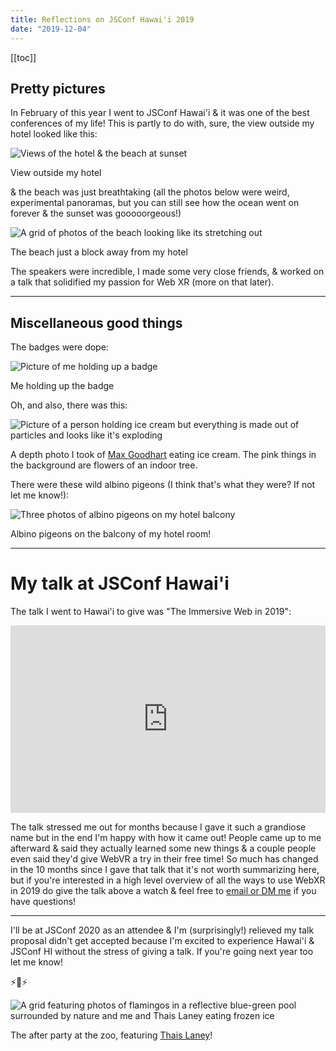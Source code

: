 ```yaml
---
title: Reflections on JSConf Hawai'i 2019
date: "2019-12-04"
---
```


[[toc]]

## Pretty pictures

In February of this year I went to JSConf Hawai'i &amp; it was one of the best
conferences of my life! This is partly to do with, sure, the view outside my
hotel looked like this:

![Views of the hotel & the beach at sunset](/assets/images/reflections-on-jsconf-HI-2019/view-from-the-hotel-balcony.png)
<div class="caption">View outside my hotel</div>

& the beach was just breathtaking (all the photos below were weird,
experimental panoramas, but you can still see how the ocean went on forever &
the sunset was gooooorgeous!)

![A grid of photos of the beach looking like its stretching out](/assets/images/reflections-on-jsconf-HI-2019/views-from-the-beach.png)
<div class="caption">The beach just a block away from my hotel</div>

The speakers were incredible, I made some very close friends, & worked on a talk
that solidified my passion for Web XR (more on that later).

---

## Miscellaneous good things

The badges were dope:

![Picture of me holding up a badge](/assets/images/reflections-on-jsconf-HI-2019/badge.jpg)
<div class="caption">
Me holding up the badge
</div>

Oh, and also, there was this:

![Picture of a person holding ice cream but everything is made out of particles and looks like it's exploding](/assets/images/reflections-on-jsconf-HI-2019/max-exploding.jpg) <div
class="caption">

A depth photo I took of <a href="https://twitter.com/chromakode">Max
Goodhart</a> eating ice cream. The pink things in the background are flowers of
an indoor tree.

</div>

There were these wild albino pigeons (I think that's what they were? If not let me know!):

![Three photos of albino pigeons on my hotel balcony](/assets/images/reflections-on-jsconf-HI-2019/albino-pigeon.png)
<div class="caption">Albino pigeons on the balcony of my hotel room!</div>

---

# My talk at JSConf Hawai'i

The talk I went to Hawai'i to give was "The Immersive Web in 2019":

<iframe style="height: 300px; width: 100%; display: block; margin: auto; " src="https://www.youtube.com/embed/i8iylI6JDmc" frameborder="0" allow="accelerometer; autoplay; encrypted-media; gyroscope; picture-in-picture" allowfullscreen></iframe>

The talk stressed me out for months because I gave it such a grandiose name but
in the end I'm happy with how it came out! People came up to me afterward & said
they actually learned some new things & a couple people even said they'd give
WebVR a try in their free time! So much has changed in the 10 months since I
gave that talk that it's not worth summarizing here, but if you're interested
in a high level overview of all the ways to use WebXR in 2019 do give the talk
above a watch & feel free to [email or DM me](https://cwervo.com/contact/) if
you have questions!

---

I'll be at JSConf 2020 as an attendee & I'm (surprisingly!) relieved my talk proposal
didn't get accepted because I'm excited to experience Hawai'i & JSConf HI
without the stress of giving a talk. If you're going next year too let me know!

⚡️🌺⚡️

![A grid featuring photos of flamingos in a reflective blue-green pool surrounded by nature and me and Thais Laney eating frozen ice](/assets/images/reflections-on-jsconf-HI-2019/the-after-party.png) <div
class="caption">The after party at the zoo, featuring <a
href="https://twitter.com/isthisthais">Thais Laney</a>!</div>
